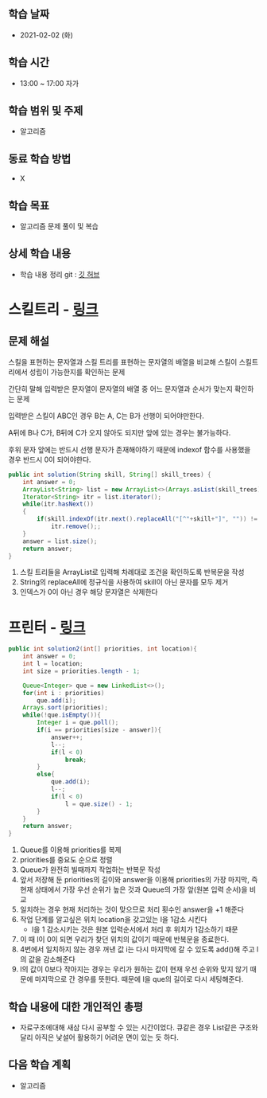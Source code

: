 학습 날짜
---
+ 2021-02-02 (화)

학습 시간
---
+ 13:00 ~ 17:00 자가

학습 범위 및 주제
---
+ 알고리즘

동료 학습 방법
---
+ X

학습 목표
---
+ 알고리즘 문제 풀이 및 복습

상세 학습 내용
---
+ 학습 내용 정리 git : [깃 허브](https://github.com/kiskim/study)   

# 스킬트리 - [링크](https://programmers.co.kr/learn/courses/30/lessons/49993)

## 문제 해설

스킬을 표현하는 문자열과 스킬 트리를 표현하는 문자열의 배열을 비교해 스킬이 스킬트리에서 성립이 가능한지를 확인하는 문제

간단히 말해 입력받은 문자열이 문자열의 배열 중 어느 문자열과 순서가 맞는지 확인하는 문제

입력받은 스킬이 ABC인 경우 B는 A, C는 B가 선행이 되어야만한다.

A뒤에 B나 C가, B뒤에 C가 오지 않아도 되지만 앞에 있는 경우는 불가능하다.

후위 문자 앞에는 반드시 선행 문자가 존재해야하기 때문에 indexof 함수를 사용했을 경우 반드시 0이 되어야한다.

```java
public int solution(String skill, String[] skill_trees) {
	int answer = 0;
	ArrayList<String> list = new ArrayList<>(Arrays.asList(skill_trees));
	Iterator<String> itr = list.iterator();
	while(itr.hasNext())
	{
		if(skill.indexOf(itr.next().replaceAll("[^"+skill+"]", "")) != 0)
			itr.remove();;
	}
	answer = list.size();
	return answer;
}
```

1. 스킬 트리들을 ArrayList로 입력해 차례대로 조건을 확인하도록 반복문을 작성
2. String의 replaceAll에 정규식을 사용하여 skill이 아닌 문자를 모두 제거
3. 인덱스가 0이 아닌 경우 해당 문자열은 삭제한다


# 프린터 - [링크](https://programmers.co.kr/learn/courses/30/lessons/42587)

```java
public int solution2(int[] priorities, int location){
	int answer = 0;
	int l = location;
	int size = priorities.length - 1;

	Queue<Integer> que = new LinkedList<>();
	for(int i : priorities)
		que.add(i);
	Arrays.sort(priorities);
	while(!que.isEmpty()){
		Integer i = que.poll();
		if(i == priorities[size - answer]){
			answer++;
			l--;
			if(l < 0)
				break;
		}
		else{
			que.add(i);
			l--;
			if(l < 0)
				l = que.size() - 1;
		}
	}
	return answer;
}
```

1. Queue를 이용해 priorities를 복제
2. priorities를 중요도 순으로 정렬
3. Queue가 완전히 빌때까지 작업하는 반복문 작성
4. 앞서 저장해 둔 priorities의 길이와 answer을 이용해 priorities의 가장 마지막, 즉 현재 상태에서 가장 우선 순위가 높은 것과 Queue의 가장 앞(원본 입력 순서)을 비교
5. 일치하는 경우 현재 처리하는 것이 맞으므로 처리 횟수인 answer을 +1 해준다
6. 작업 단계를 알고싶은 위치 location을 갖고있는 l을 1감소 시킨다
    - l을 1 감소시키는 것은 원본 입력순서에서 처리 후 위치가 1감소하기 때문
7. 이 때 l이 0이 되면 우리가 찾던 위치의 값이기 때문에 반복문을 종료한다.
8. 4번에서 일치하지 않는 경우 꺼낸 값 i는 다시 마지막에 갈 수 있도록 add()해 주고 l의 값을 감소해준다
9. l의 값이 0보다 작아지는 경우는 우리가 원하는 값이 현재 우선 순위와 맞지 않기 때문에 마지막으로 간 경우를 뜻한다. 때문에 l을 que의 길이로 다시 세팅해준다.



학습 내용에 대한 개인적인 총평
---
+ 자료구조에대해 새삼 다시 공부할 수 있는 시간이었다. 큐같은 경우 List같은 구조와 달리 아직은 낯설어 활용하기 어려운 면이 있는 듯 하다.

다음 학습 계획
---
+ 알고리즘